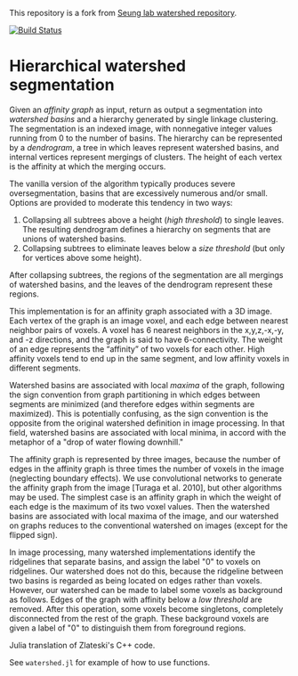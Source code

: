 This repository is a fork from [Seung lab watershed repository](https://github.com/seung-lab/watershed/tree/master/src-julia).

[![Build Status](https://travis-ci.org/seung-lab/Watershed.jl.svg?branch=master)](https://travis-ci.org/seung-lab/Watershed.jl)

Hierarchical watershed segmentation
=======
Given an *affinity graph* as input, return as output a segmentation into *watershed basins* and a hierarchy generated by single linkage clustering. The segmentation is an indexed image, with nonnegative integer values running from 0 to the number of basins. The hierarchy can be represented by a *dendrogram*,  a tree in which leaves represent watershed basins, and internal vertices represent mergings of clusters. The height of each vertex is the affinity at which the merging occurs. 

The vanilla version of the algorithm typically produces severe oversegmentation, basins that are excessively numerous and/or small. Options are provided to moderate this tendency in two ways:

1. Collapsing all subtrees above a height (*high threshold*) to single leaves. The resulting dendrogram defines a hierarchy on segments that are unions of watershed basins.
2. Collapsing subtrees to eliminate leaves below a *size threshold* (but only for vertices above some height).

After collapsing subtrees, the regions of the segmentation are all mergings of watershed basins, and the leaves of the dendrogram represent these regions. 

This implementation is for an affinity graph associated with a 3D image. Each vertex of the graph is an image voxel, and each edge between nearest neighbor pairs of voxels. A voxel has 6 nearest neighbors in the x,y,z,-x,-y, and -z directions, and the graph is said to have 6-connectivity.  The weight of an edge represents the “affinity” of two voxels for each other.  High affinity voxels tend to end up in the same segment, and low affinity voxels in different segments. 

Watershed basins are associated with local *maxima* of the graph, following the sign convention from graph partitioning in which edges between segments are minimized (and therefore edges within segments are maximized). This is potentially confusing, as the sign convention is the opposite from the original watershed definition in image processing.  In that field, watershed basins are associated with local minima, in accord with the metaphor of a "drop of water flowing downhill."

The affinity graph is represented by three images, because the number of edges in the affinity graph is three times the number of voxels in the image (neglecting boundary effects).  We use convolutional networks to generate the affinity graph from the image [Turaga et al. 2010], but other algorithms may be used.  The simplest case is an affinity graph in which the weight of each edge is the maximum of its two voxel values. Then the watershed basins are associated with local maxima of the image, and our watershed on graphs reduces to the conventional watershed on images (except for the flipped sign).

In image processing, many watershed implementations identify the ridgelines that separate basins, and assign the label "0" to voxels on ridgelines.  Our watershed does not do this, because the ridgeline between two basins is regarded as being located on edges rather than voxels. However, our watershed can be made to label some voxels as background as follows.  Edges of the graph with affinity below a *low threshold* are removed. After this operation, some voxels become singletons, completely disconnected from the rest of the graph. These background voxels are given a label of "0" to distinguish them from foreground regions.

Julia translation of Zlateski's C++ code.

See `watershed.jl` for example of how to use functions.
